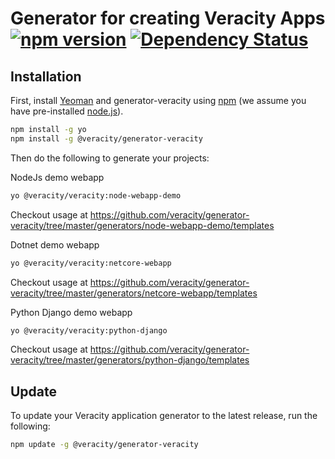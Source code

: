 # Generator for creating Veracity Apps [![npm version](https://badge.fury.io/js/%40veracity%2Fgenerator-veracity.svg)](https://badge.fury.io/js/%40veracity%2Fgenerator-veracity) [![Dependency Status][daviddm-image]][daviddm-url]



## Installation

First, install [Yeoman](http://yeoman.io) and generator-veracity using [npm](https://www.npmjs.com/) (we assume you have pre-installed [node.js](https://nodejs.org/)).

```bash
npm install -g yo
npm install -g @veracity/generator-veracity
```

Then do the following to generate your projects:

NodeJs demo webapp
```bash
yo @veracity/veracity:node-webapp-demo
```
Checkout usage at https://github.com/veracity/generator-veracity/tree/master/generators/node-webapp-demo/templates

Dotnet demo webapp
```bash
yo @veracity/veracity:netcore-webapp
```
Checkout usage at https://github.com/veracity/generator-veracity/tree/master/generators/netcore-webapp/templates


Python Django demo webapp
```bash
yo @veracity/veracity:python-django
```
Checkout usage at https://github.com/veracity/generator-veracity/tree/master/generators/python-django/templates

## Update

To update your Veracity application generator to the latest release, run the following:

```bash
npm update -g @veracity/generator-veracity
```


[npm-image]: https://badge.fury.io/js/generator-veracity.svg
[npm-url]: https://npmjs.org/package/generator-veracity
[travis-image]: https://travis-ci.org/Veracity/generator-veracity.svg?branch=master
[travis-url]: https://travis-ci.org/Veracity/generator-veracity
[daviddm-image]: https://david-dm.org/Veracity/generator-veracity.svg?theme=shields.io
[daviddm-url]: https://david-dm.org/Veracity/generator-veracity
